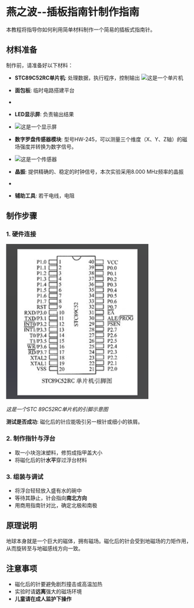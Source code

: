 # 燕之波--插板指南针制作指南

本教程将指导你如何利用简单材料制作一个简易的插板式指南针。

## 材料准备

制作前，请准备好以下材料：

- **STC89C52RC单片机**: 处理数据，执行程序，控制输出
![这是一个单片机](./picture/stc单片机.png)

- **面包板**: 临时电路搭建平台
- 
- **LED显示屏**: 负责输出结果
- ![这是一个显示屏](./picture/显示屏.png)


- **数字罗盘传感器模块**: 型号HW-245，可以测量三个维度（X、Y、Z轴）的磁场强度并转换为数字信号。
-  ![这是一个传感器](./picture/数字罗盘传感器模块.png)

- **晶振**: 提供精确的、稳定的时钟信号，本次实验采用8.000 MHz频率的晶振


- 
- **辅助工具**: 若干电线，电阻

## 制作步骤



### 1. 硬件连接
 ![这是一个单片机](./picture/单片机引脚.png)
 
*这是一个STC 89C52RC单片机的引脚示意图*

**测试是否成功**: 磁化后的针应能吸引另一根针或细小的铁屑。

### 2. 制作指针与浮台
- 取一小块泡沫塑料，修剪成指甲盖大小
- 将磁化后的针**水平**穿过浮台材料

### 3. 组装与调试
- 将浮台轻轻放入盛有水的碗中
- 等待其静止，针会指向**南北方向**
- 用商用指南针对比，确定北极和南极

## 原理说明

地球本身就是一个巨大的磁体，拥有磁场。磁化后的针会受到地磁场的力矩作用，从而旋转至与地磁感线方向一致。

## 注意事项

- 磁化后的针要避免剧烈撞击或高温加热
- 实验时请**远离**强大的磁场环境
- **儿童请在成人监护下操作**
